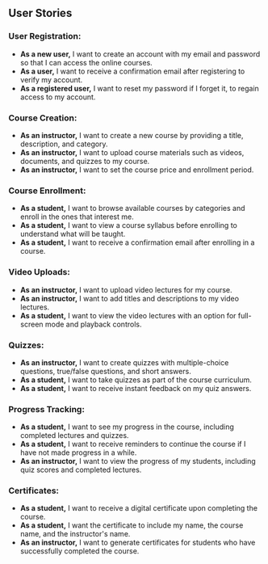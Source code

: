 ## User Stories

### User Registration:

- **As a new user,** I want to create an account with my email and password so that I can access the online courses.
- **As a user,** I want to receive a confirmation email after registering to verify my account.
- **As a registered user,** I want to reset my password if I forget it, to regain access to my account.

### Course Creation:

- **As an instructor,** I want to create a new course by providing a title, description, and category.
- **As an instructor,** I want to upload course materials such as videos, documents, and quizzes to my course.
- **As an instructor,** I want to set the course price and enrollment period.

### Course Enrollment:

- **As a student,** I want to browse available courses by categories and enroll in the ones that interest me.
- **As a student,** I want to view a course syllabus before enrolling to understand what will be taught.
- **As a student,** I want to receive a confirmation email after enrolling in a course.

### Video Uploads:

- **As an instructor,** I want to upload video lectures for my course.
- **As an instructor,** I want to add titles and descriptions to my video lectures.
- **As a student,** I want to view the video lectures with an option for full-screen mode and playback controls.

### Quizzes:

- **As an instructor,** I want to create quizzes with multiple-choice questions, true/false questions, and short answers.
- **As a student,** I want to take quizzes as part of the course curriculum.
- **As a student,** I want to receive instant feedback on my quiz answers.

### Progress Tracking:

- **As a student,** I want to see my progress in the course, including completed lectures and quizzes.
- **As a student,** I want to receive reminders to continue the course if I have not made progress in a while.
- **As an instructor,** I want to view the progress of my students, including quiz scores and completed lectures.

### Certificates:

- **As a student,** I want to receive a digital certificate upon completing the course.
- **As a student,** I want the certificate to include my name, the course name, and the instructor's name.
- **As an instructor,** I want to generate certificates for students who have successfully completed the course.
